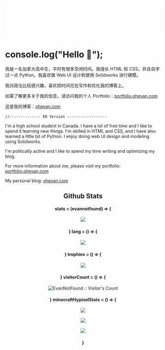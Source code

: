 <p align="center"> 
  <a href="https://ohevan.com">
    <img src="https://raw.githubusercontent.com/EvanNotFound/EvanNotFound/main/AnonymousLand_neon_96px.svg">
  </a>
</p>

# console.log("Hello 👋");

我是一名加拿大高中生，平时有很多空闲时间。我擅长 HTML 和 CSS，并且自学过一点 Python。我喜欢做 Web UI 设计和使用 Solidworks 进行建模。

我对政治比较感兴趣，喜欢把时间花在写作和优化我的博客上。

如需了解更多关于我的信息，请访问我的个人 Portfolio：[portfolio.ohevan.com](https://portfolio.ohevan.com)

这是我的博客：[ohevan.com](https://ohevan.com)


`//-------------- EN Version ------------------`

I'm a high school student in Canada. I have a lot of free time and I like to spend it learning new things. I'm skilled in HTML and CSS, and I have also learned a little bit of Python. I enjoy doing web UI design and modeling using Solidworks.

I'm politically active and I like to spend my time writing and optimizing my blog.

For more information about me, please visit my portfolio: [portfolio.ohevan.com](https://portfolio.ohevan.com)

My personal blog: [ohevan.com](https://ohevan.com)






<h2 align="center"> Github Stats </h1>

<h4 align="center"> stats = (evannotfound) => {</h4>
<p align="center"> 
  <img src="https://github-readme-stats.vercel.app/api?username=evannotfound&show_icons=true&theme=algolia&hide_border=1">
</p>

<h4 align="center"> } lang = () => { </h4>
<p align="center"> 
  <img src="https://github-readme-stats.vercel.app/api/top-langs/?username=evannotfound&show_icons=true&theme=algolia&hide_border=1&layout=compact">
</p>

<h4 align="center"> } trophies = () => {</h4>
<p align="center"> 
  <img src="https://github-profile-trophy.vercel.app/?username=evannotfound&theme=algolia&column=4&margin-w=15&margin-h=15">
</p>



<h4 align="center">} visitorCount = () => {</h4>

<p align="center"><img src="https://profile-counter.glitch.me/{EvanNotFound}/count.svg" alt="EvanNotFound :: Visitor's Count" /></p>

<h4 align="center">} minecraftHypixelStats = () => {</h4>

<p align="center"> 
<img src="https://gen.plancke.io/exp/JustBliTS.png" width="500px">
</p>

<p align="center"> 
<img src="https://gen.plancke.io/achievementPoints/JustBliTS.png" width="500px">
</p>

<p align="center"> 
  <img src="https://hypixel.paniek.de/signature/9056c9b7f68e4382b3387bb8d90b5e6f/general-tooltip">
</p>
<h4 align="center">}</h4>

